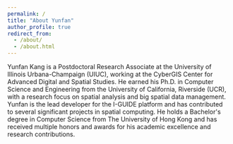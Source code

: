```yaml
---
permalink: /
title: "About Yunfan"
author_profile: true
redirect_from: 
  - /about/
  - /about.html
---
```


Yunfan Kang is a Postdoctoral Research Associate at the University of Illinois Urbana-Champaign (UIUC), working at the CyberGIS Center for Advanced Digital and Spatial Studies. He earned his Ph.D. in Computer Science and Engineering from the University of California, Riverside (UCR), with a research focus on spatial analysis and big spatial data management. Yunfan is the lead developer for the I-GUIDE platform and has contributed to several significant projects in spatial computing. He holds a Bachelor's degree in Computer Science from The University of Hong Kong and has received multiple honors and awards for his academic excellence and research contributions.